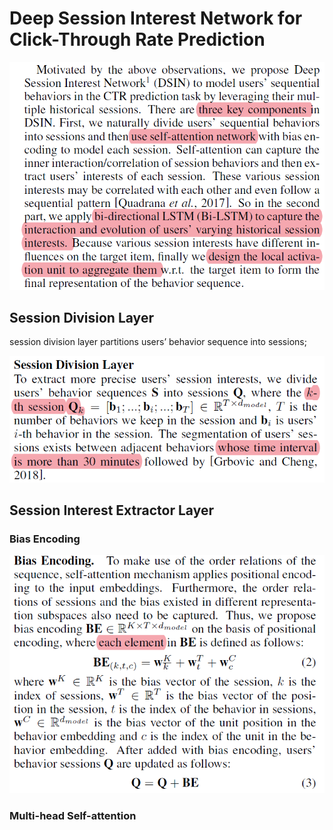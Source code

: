 # Deep Session Interest Network for Click-Through Rate Prediction

![image-20220110153419475](https://raw.githubusercontent.com/sxy22/notes_pic/main/image-20220110153419475.png)

## Session Division Layer

session division layer partitions users’ behavior sequence into sessions;

![image-20220110154501411](https://raw.githubusercontent.com/sxy22/notes_pic/main/image-20220110154501411.png)

## Session Interest Extractor Layer

### Bias Encoding

![image-20220110155910582](https://raw.githubusercontent.com/sxy22/notes_pic/main/image-20220110155910582.png)

### Multi-head Self-attention